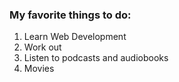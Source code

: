 ### My favorite things to do:

1.  Learn Web Development
2.  Work out
3.  Listen to podcasts and audiobooks
4.  Movies
